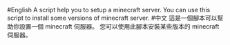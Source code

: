 #English
A script help you to setup a minecraft server.
You can use this script to install some versions of minecraft server.
#中文
這是一個腳本可以幫助你設置一個 minecraft 伺服器。
您可以使用此腳本安裝某些版本的 minecraft 伺服器。
